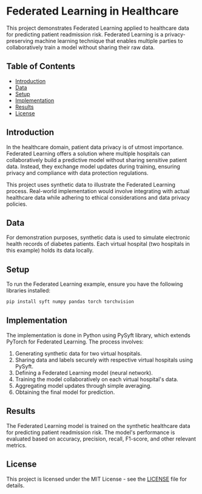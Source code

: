 # Federated Learning in Healthcare

This project demonstrates Federated Learning applied to healthcare data for predicting patient readmission risk. Federated Learning is a privacy-preserving machine learning technique that enables multiple parties to collaboratively train a model without sharing their raw data.

## Table of Contents

- [Introduction](#introduction)
- [Data](#data)
- [Setup](#setup)
- [Implementation](#implementation)
- [Results](#results)
- [License](#license)

## Introduction

In the healthcare domain, patient data privacy is of utmost importance. Federated Learning offers a solution where multiple hospitals can collaboratively build a predictive model without sharing sensitive patient data. Instead, they exchange model updates during training, ensuring privacy and compliance with data protection regulations.

This project uses synthetic data to illustrate the Federated Learning process. Real-world implementation would involve integrating with actual healthcare data while adhering to ethical considerations and data privacy policies.

## Data

For demonstration purposes, synthetic data is used to simulate electronic health records of diabetes patients. Each virtual hospital (two hospitals in this example) holds its data locally.

## Setup

To run the Federated Learning example, ensure you have the following libraries installed:

```bash
pip install syft numpy pandas torch torchvision
```

## Implementation

The implementation is done in Python using PySyft library, which extends PyTorch for Federated Learning. The process involves:

1. Generating synthetic data for two virtual hospitals.
2. Sharing data and labels securely with respective virtual hospitals using PySyft.
3. Defining a Federated Learning model (neural network).
4. Training the model collaboratively on each virtual hospital's data.
5. Aggregating model updates through simple averaging.
6. Obtaining the final model for prediction.

## Results

The Federated Learning model is trained on the synthetic healthcare data for predicting patient readmission risk. The model's performance is evaluated based on accuracy, precision, recall, F1-score, and other relevant metrics.

## License

This project is licensed under the MIT License - see the [LICENSE](LICENSE) file for details.
